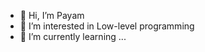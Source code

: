 - 👋 Hi, I’m Payam
- 👀 I’m interested in Low-level programming
- 🌱 I’m currently learning ...
<!-- - 💞️ I’m looking to collaborate on ... -->
<!-- - 📫 How to reach me ... -->

<!---
payamshiri/payamshiri is a ✨ special ✨ repository because its `README.md` (this file) appears on your GitHub profile.
You can click the Preview link to take a look at your changes.
--->
